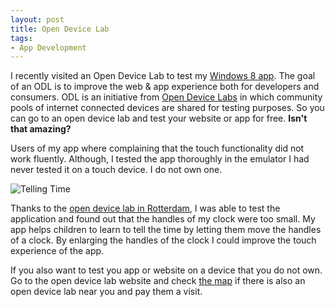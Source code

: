 ```yaml
---
layout: post
title: Open Device Lab
tags:
- App Development
---
```


I recently visited an Open Device Lab to test my [Windows 8 app](http://apps.microsoft.com/windows/app/telling-time/a32502e1-5a7d-426d-9194-7946d13cd406  "Telling Time for Windows 8"). The goal of an ODL is to improve the web & app experience both for developers and consumers. ODL is an initiative from [Open Device Labs](http://www.opendevicelab.com/ "Open Device Labs website") in which community pools of internet connected devices are shared for testing purposes. So you can go to an open device lab and test your website or app for free. **Isn't that amazing?** 

Users of my app where complaining that the touch functionality did not work fluently. Although, I tested the app thoroughly in the emulator I had never tested it on a touch device. I do not own one. 

![Telling Time](../../../img/tellingtime.jpg)

Thanks to the [open device lab in Rotterdam](http://odl.vicompany.nl/ "VI Company Open Device Lab"), I was able to test the application and found out that the handles of my clock were too small. My app helps children to learn to tell the time by letting them move the handles of a clock. By enlarging the handles of the clock I could improve the touch experience of the app.

If you also want to test you app or website on a device that you do not own. Go to the open device lab website and check [the map](http://www.opendevicelab.com "Map on Open Device Lab website") if there is also an open device lab near you and pay them a visit.

